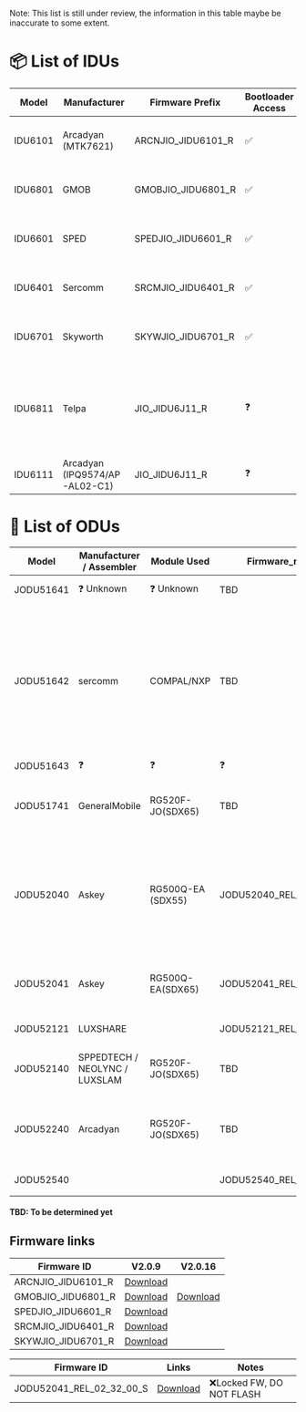 
Note: This list is still under review, the information in this table maybe be inaccurate to some extent. 

# 📦 List of IDUs

| Model   | Manufacturer                  | Firmware Prefix    | Bootloader Access | DebugPorts | RootAccess | Openwrt_version | Known Issues ?                                          |
| ------- | ----------------------------- | ------------------ | ----------------- | ---------- | ---------- | --------------- | ------------------------------------------------------- |
| IDU6101 | Arcadyan (MTK7621)            | ARCNJIO_JIDU6101_R | ✅                 | uart       | ✅          | 21.02-SNAPSHOT  | 160mhz wont work on fw v2.0.9                           |
| IDU6801 | GMOB                          | GMOBJIO_JIDU6801_R | ✅                 | uart       | ✅          | 21.02-SNAPSHOT  | 160mhz wont work on fw v2.0.9                           |
| IDU6601 | SPED                          | SPEDJIO_JIDU6601_R | ✅                 | uart       | ✅          | 21.02-SNAPSHOT  | 160mhz wont work on fw v2.0.9                           |
| IDU6401 | Sercomm                       | SRCMJIO_JIDU6401_R | ✅                 | uart       | ✅          | 21.02-SNAPSHOT  | 160mhz wont work on fw v2.0.9                           |
| IDU6701 | Skyworth                      | SKYWJIO_JIDU6701_R | ✅                 | uart       | ✅          | 21.02-SNAPSHOT  | 160mhz wont work on fw v2.0.9                           |
| IDU6811 | Telpa                         | JIO_JIDU6J11_R     | ❓                 | uart       | ✅          | 19.07-SNAPSHOT  | Some users faced setting not persisting across reboots. |
| IDU6111 | Arcadyan (IPQ9574/AP-AL02-C1) | JIO_JIDU6J11_R     | ❓                 | uart       | ✅          | 19.07-SNAPSHOT  | LOCKED after fw >R.09                                   |

# 📡 List of ODUs
| Model     | Manufacturer / Assembler      | Module Used       | Firmware_release         | DebugPorts                                         | RootAccess                  | Extra Info                                                                                                                   |
| --------- | ----------------------------- | ----------------- | ------------------------ | -------------------------------------------------- | --------------------------- | ---------------------------------------------------------------------------------------------------------------------------- |
| JODU51641 | ❓ Unknown                     | ❓ Unknown         | TBD                      | uart❓ usb❓                                         | Not yet, Unconfirmed❓       |                                                                                                                              |
| JODU51642 | sercomm                       | COMPAL/NXP        | TBD                      | uart❓ usb✅(Only fastboot)                          | No❌, fastboot only device   | Fastboot is persistent for an entire boot duration if triggered correctly using hw reset btn. Device is bootloader unlocked. |
| JODU51643 | ❓                             | ❓                 | ❓                        | ❓                                                  | ❓                           |                                                                                                                              |
| JODU51741 | GeneralMobile                 | RG520F-JO(SDX65)  | TBD                      | uart❓ usb✅(exposes only fastboot)                  | No❌, fastboot only device   | Device is bootloader unlocked, flashing is possible.                                                                         |
| JODU52040 | Askey                         | RG500Q-EA (SDX55) | JODU52040_REL_07_27_00_S | uart✅(Password Locked) usb✅(Full adb shell access) | yes✅, via usb -> adb -> ssh | FW is full readonly, kernel lacks overlayfs support, ssh access isn't persistent.                                            |
| JODU52041 | Askey                         | RG500Q-EA(SDX65)  | JODU52041_REL_02_32_00_S | uart✅(Password Locked) usb✅(Full adb shell access) | yes✅, via usb -> adb -> ssh | Same as above. LOCKED on latest fw                                                                                           |
| JODU52121 | LUXSHARE                      |                   | JODU52121_REL_01_15_00_S | uart❓ usb❓                                         | Not yet, Unconfirmed❓       |                                                                                                                              |
| JODU52140 | SPPEDTECH / NEOLYNC / LUXSLAM | RG520F-JO(SDX65)  | TBD                      | uart✅ usb❌(doesn’t expose any port)                | No❌, uart console locked    | LOCKED on latest FW                                                                                                          |
| JODU52240 | Arcadyan                      | RG520F-JO(SDX65)  | TBD                      | uart❓ usb❓                                         | Not yet, Unconfirmed❓       | Latest FW updates have disabled the web UI abilities.                                                                        |
| JODU52540 |                               |                   | JODU52540_REL_25_01_05_S | uart❓ usb❓                                         | Not yet, Unconfirmed❓       |                                                                                                                              |
#### TBD: To be determined yet 


## Firmware links

| Firmware ID        | V2.0.9                                                                                | V2.0.16                                                            |
| ------------------ | ------------------------------------------------------------------------------------- | ------------------------------------------------------------------ |
| ARCNJIO_JIDU6101_R | [Download](https://mega.nz/file/q9oURIQb#--QU1QC0MsjTGuY_jh0NIB0XVuEL5Qh7fsrgT34bGCM) |                                                                    |
| GMOBJIO_JIDU6801_R | [Download](https://mega.nz/file/fhJi3BiZ#Dp_WtubqyFGhrk33rYGgdKgQUw7ax0FmUHaisNYmyd8) | [Download](https://mega.nz/folder/31YTlSbI#Ar-aQK605GZqI_1zc_PZtw) |
| SPEDJIO_JIDU6601_R | [Download](https://mega.nz/file/T5g03aLZ#AGr7fBJDbpa0dLXrL-bAdALjEBgAT1wVzL7ncA0RJq8) |                                                                    |
| SRCMJIO_JIDU6401_R | [Download](https://mega.nz/file/Pkh0SbpB#kBpW7ls7Y2GJ7Y47DmgzzHNd-OCBSEBUoMblwyovp_E) |                                                                    |
| SKYWJIO_JIDU6701_R | [Download](https://mega.nz/file/LgYkUTBJ#btKP77FlbvokfYR0mmBQCQEtCoLaAkIqjt7SpdKoiBI) |                                                                    |

| Firmware ID              | Links                                                                                 | Notes                    |
| ------------------------ | ------------------------------------------------------------------------------------- | ------------------------ |
| JODU52041_REL_02_32_00_S | [Download](https://mega.nz/file/nsAwwDjT#Tme3W2k8VCRAB7b99L1wI0NVxwrBHB0_bJ51Ck2i0JQ) | ❌Locked FW, DO NOT FLASH |
